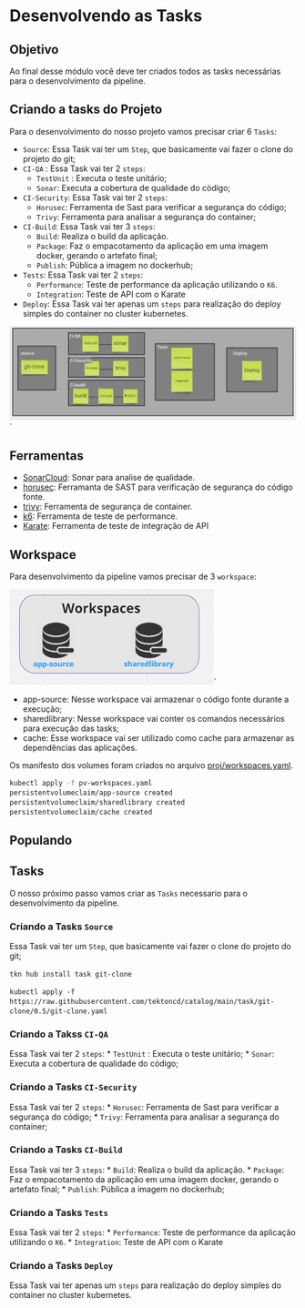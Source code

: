 Desenvolvendo as Tasks
================
## Objetivo

Ao final desse módulo você deve ter criados todos as tasks necessárias para o desenvolvimento da pipeline.

## Criando a tasks do Projeto

Para o desenvolvimento do nosso projeto vamos precisar criar 6 `Tasks`:

* `Source`: Essa Task vai ter um `Step`, que basicamente vai fazer o clone do projeto do git;
* `CI-QA` : Essa Task vai ter 2 `steps`:
    * `TestUnit` : Executa o teste unitário;
    * `Sonar`: Executa a cobertura de qualidade do código;
* `CI-Security`: Essa Task vai ter 2 `steps`:
    * `Horusec`: Ferramenta de Sast para verificar a segurança do código;
    * `Trivy`: Ferramenta para analisar a segurança do container;
* `CI-Build`: Essa Task vai ter 3 `steps`:
    * `Build`: Realiza o build da aplicação.
    * `Package`: Faz o empacotamento da aplicação em uma imagem docker, gerando o artefato final;
    * `Publish`: Pública a imagem no dockerhub;
* `Tests`: Essa Task vai ter 2 `steps`:
    * `Performance`: Teste de performance da aplicação utilizando o `K6`.
    * `Integration`: Teste de API com o Karate
* `Deploy`: Essa Task vai ter apenas um `steps` para realização do deploy simples do container no cluster kubernetes.

![task](img/image6.png)`


## Ferramentas

* [SonarCloud](https://sonarcloud.io/): Sonar para analise de qualidade. 
* [horusec](https://horusec.io/site/): Ferramanta de SAST para verificação de segurança do código fonte.
* [trivy](https://www.aquasec.com/products/trivy/): Ferramenta de segurança de container.
* [k6](https://k6.io/): Ferramenta de teste de performance.
* [Karate](https://github.com/karatelabs/karate): Ferramenta de teste de integração de API


## Workspace

Para desenvolvimento da pipeline vamos precisar de 3 `workspace`:

![workspace](img/image7.png)`

* app-source: Nesse workspace vai armazenar o código fonte durante a execução;
* sharedlibrary: Nesse workspace vai conter os comandos necessários para execução das tasks;
* cache: Esse workspace vai ser utilizado como cache para armazenar as dependências das aplicações.

Os manifesto dos volumes foram criados no arquivo [proj/workspaces.yaml](proj/workspaces.yaml).

```bash
kubectl apply -f pv-workspaces.yaml
persistentvolumeclaim/app-source created
persistentvolumeclaim/sharedlibrary created
persistentvolumeclaim/cache created
```
## Populando 

## Tasks
O nosso próximo passo vamos criar as `Tasks` necessario para o desenvolvimento da pipeline.

### Criando a Tasks `Source`
Essa Task vai ter um `Step`, que basicamente vai fazer o clone do projeto do git;

`tkn hub install task git-clone`

`kubectl apply -f https://raw.githubusercontent.com/tektoncd/catalog/main/task/git-clone/0.5/git-clone.yaml`

### Criando a Takss `CI-QA`
 Essa Task vai ter 2 `steps`:
    * `TestUnit` : Executa o teste unitário;
    * `Sonar`: Executa a cobertura de qualidade do código;
### Criando a Tasks `CI-Security`
 Essa Task vai ter 2 `steps`:
    * `Horusec`: Ferramenta de Sast para verificar a segurança do código;
    * `Trivy`: Ferramenta para analisar a segurança do container;
### Criando a Tasks `CI-Build`
 Essa Task vai ter 3 `steps`:
    * `Build`: Realiza o build da aplicação.
    * `Package`: Faz o empacotamento da aplicação em uma imagem docker, gerando o artefato final;
    * `Publish`: Pública a imagem no dockerhub;
### Criando a Tasks `Tests`
 Essa Task vai ter 2 `steps`:
    * `Performance`: Teste de performance da aplicação utilizando o `K6`.
    * `Integration`: Teste de API com o Karate
### Criando a Tasks `Deploy`
 Essa Task vai ter apenas um `steps` para realização do deploy simples do container no cluster kubernetes.
